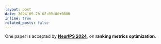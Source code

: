 ```yaml
---
layout: post
date: 2024-09-26 08:00:00+0800
inline: true
related_posts: false
---
```


One paper is accepted by **[NeurIPS 2024](https://nips.cc/Conferences/2024)**, on **ranking metrics optimization**.
